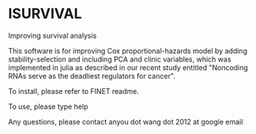 # ISURVIVAL
<p>Improving survival analysis</p>
This software is for improving Cox proportional-hazards model by adding stability-selection and including PCA and clinic variables, which was implemented in julia as described in our recent study entitled "Noncoding RNAs serve as the deadliest regulators for cancer".
<p>To install, please refer to FINET readme.</p>
<p>To use, please type help</p>
<p>Any questions, please contact anyou dot wang dot 2012 at google email
